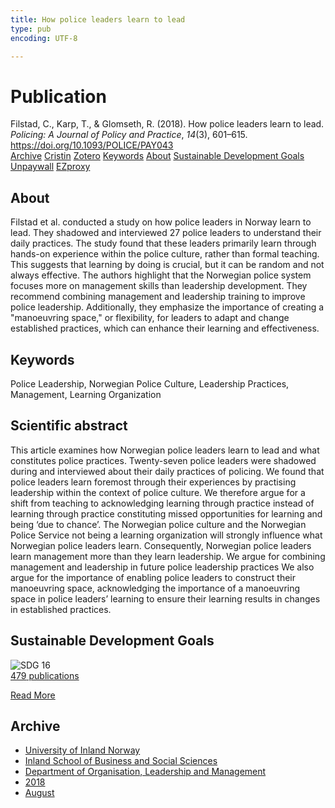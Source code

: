```yaml
---
title: How police leaders learn to lead
type: pub
encoding: UTF-8

---
```

<h1>Publication</h1>
<article id="csl-bib-container-5VJI3CWA" class="csl-bib-container">
  <div class="csl-bib-body"> <div class="csl-entry">Filstad, C., Karp, T., &#38; Glomseth, R. (2018). How police leaders learn to lead. <i>Policing: A Journal of Policy and Practice</i>, <i>14</i>(3), 601–615. <a href="https://doi.org/10.1093/POLICE/PAY043">https://doi.org/10.1093/POLICE/PAY043</a></div> </div>
  <div class="csl-bib-buttons">
    <a href="#taxonomy-article-5VJI3CWA" alt="archive" class="csl-bib-button">Archive</a>
    <a href="https://app.cristin.no/results/show.jsf?id=1600114" alt="Cristin" class="csl-bib-button">Cristin</a>
    <a href="http://zotero.org/groups/5881554/items/5VJI3CWA" alt="Zotero" class="csl-bib-button">Zotero</a>
    <a href="#keywords-article-5VJI3CWA" alt="keywords" class="csl-bib-button">Keywords</a>
    <a href="#about-article-5VJI3CWA" alt="about_pub" class="csl-bib-button">About</a>
    <a href="#sdg-article-5VJI3CWA" alt="sdg" class="csl-bib-button">Sustainable Development Goals</a>
    <a href="https://biopen.bi.no/bi-xmlui/bitstream/11250/2571759/4/How%20police%20leaders%202018.pdf" alt="Unpaywall" class="csl-bib-button">Unpaywall</a>
    <a href="https://biopen.bi.no/bi-xmlui/bitstream/11250/2571759/4/How%20police%20leaders%202018.pdf" alt="EZproxy" class="csl-bib-button">EZproxy</a>
  </div>
  <div id="csl-bib-meta-container-5VJI3CWA"></div>
</article>
<div id="csl-bib-meta-5VJI3CWA" class="csl-bib-meta">
  <article id="about-article-5VJI3CWA" class="about_pub-article">
    <h1>About</h1>
    Filstad et al. conducted a study on how police leaders in Norway learn to lead. They shadowed and interviewed 27 police leaders to understand their daily practices. The study found that these leaders primarily learn through hands-on experience within the police culture, rather than formal teaching. This suggests that learning by doing is crucial, but it can be random and not always effective. The authors highlight that the Norwegian police system focuses more on management skills than leadership development. They recommend combining management and leadership training to improve police leadership. Additionally, they emphasize the importance of creating a "manoeuvring space," or flexibility, for leaders to adapt and change established practices, which can enhance their learning and effectiveness.
  </article>
  <article id="keywords-article-5VJI3CWA" class="keywords-article">
    <h1>Keywords</h1>
    Police Leadership, Norwegian Police Culture, Leadership Practices, Management, Learning Organization
  </article>
  <article id="abstract-article-5VJI3CWA" class="abstract-article">
    <h1>Scientific abstract</h1>
    This article examines how Norwegian police leaders learn to lead and what constitutes police practices. Twenty-seven police leaders were shadowed during and interviewed about their daily practices of policing. We found that police leaders learn foremost through their experiences by practising leadership within the context of police culture. We therefore argue for a shift from teaching to acknowledging learning through practice instead of learning through practice constituting missed opportunities for learning and being ‘due to chance’. The Norwegian police culture and the Norwegian Police Service not being a learning organization will strongly influence what Norwegian police leaders learn. Consequently, Norwegian police leaders learn management more than they learn leadership. We argue for combining management and leadership in future police leadership practices We also argue for the importance of enabling police leaders to construct their manoeuvring space, acknowledging the importance of a manoeuvring space in police leaders’ learning to ensure their learning results in changes in established practices.
  </article>
  <article id="sdg-article-5VJI3CWA" class="sdg-article">
    <h1>Sustainable Development Goals</h1>
    <div class="sdg-container"><div id="sdg16" class="sdg">
        <img src="{{< params subfolder >}}images/sdg/sdg16_en.png" class="image" alt="SDG 16">
        <div class="sdg-overlay">
          <a href="{{< params subfolder >}}en/archive/?sdg=16#archive" class="sdg-publication-count"><span>479</span> publications</a>
          <p><a href="https://sdgs.un.org/goals/goal16" class="sdg-read-more">Read More</a></p>
        </div>
      </div></div>
  </article>
  <article id="taxonomy-article-5VJI3CWA" class="taxonomy-article">
    <h1>Archive</h1>
    <ul>
      <li><a href="{{< params subfolder >}}en/archive/?key=3DCRN523">University of Inland Norway</a></li>
      <li><a href="{{< params subfolder >}}en/archive/?key=DU8Q9LN9">Inland School of Business and Social Sciences</a></li>
      <li><a href="{{< params subfolder >}}en/archive/?key=4LUWR3ZM">Department of Organisation, Leadership and Management</a></li>
      <li><a href="{{< params subfolder >}}en/archive/?key=32SCKVEY">2018</a></li>
      <li><a href="{{< params subfolder >}}en/archive/?key=M9JC9DBU">August</a></li>
    </ul>
  </article>
</div>
